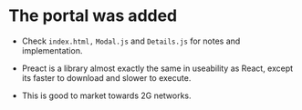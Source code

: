 # The portal was added 
  * Check `index.html,` `Modal.js` and `Details.js` for notes and implementation.

  * Preact is a library almost exactly the same in useability as React, except its
    faster to download and slower to execute.  
  * This is good to market towards 2G networks.